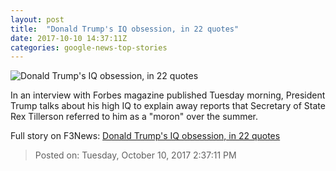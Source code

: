 ```yaml
---
layout: post
title:  "Donald Trump's IQ obsession, in 22 quotes"
date: 2017-10-10 14:37:11Z
categories: google-news-top-stories
---
```


![Donald Trump's IQ obsession, in 22 quotes](http://i2.cdn.cnn.com/cnnnext/dam/assets/170228222445-trump-congress-pointing-super-tease.jpg)

In an interview with Forbes magazine published Tuesday morning, President Trump talks about his high IQ to explain away reports that Secretary of State Rex Tillerson referred to him as a "moron" over the summer.


Full story on F3News: [Donald Trump's IQ obsession, in 22 quotes](http://www.f3nws.com/n/nQCsNF)

> Posted on: Tuesday, October 10, 2017 2:37:11 PM
